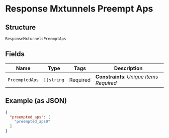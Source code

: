 
# Response Mxtunnels Preempt Aps

## Structure

`ResponseMxtunnelsPreemptAps`

## Fields

| Name | Type | Tags | Description |
|  --- | --- | --- | --- |
| `PreemptedAps` | `[]string` | Required | **Constraints**: *Unique Items Required* |

## Example (as JSON)

```json
{
  "preempted_aps": [
    "preempted_aps0"
  ]
}
```

